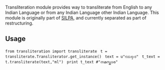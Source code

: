 Transliteration module provides way to transliterate from 
English to any Indian Language or from any Indian Language
other Indian Language. This module is originally part of
[SILPA](http://silpa.org.in), and currently separated as part
of restructuring.

## Usage ##
`from transliteration import transliterate`
` t = transliterate.Transliterator.get_instance()`
` text = u"ನಮಸ್ಕಾರ"`
` t_text = t.transliterate(text,"ml")`
` print t_text #"നമസ്കാര"`

